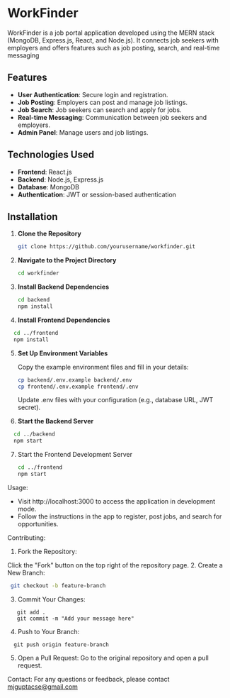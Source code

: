 # WorkFinder

WorkFinder is a job portal application developed using the MERN stack (MongoDB, Express.js, React, and Node.js). It connects job seekers with employers and offers features such as job posting, search, and real-time messaging

## Features
- **User Authentication**: Secure login and registration.
- **Job Posting**: Employers can post and manage job listings.
- **Job Search**: Job seekers can search and apply for jobs.
- **Real-time Messaging**: Communication between job seekers and employers.
- **Admin Panel**: Manage users and job listings.

## Technologies Used

- **Frontend**: React.js
- **Backend**: Node.js, Express.js
- **Database**: MongoDB
- **Authentication**: JWT or session-based authentication

## Installation

1. **Clone the Repository**

   ```bash
   git clone https://github.com/yourusername/workfinder.git
2. **Navigate to the Project Directory**

   ```bash
   cd workfinder
   ```
3. **Install Backend Dependencies**
    ```bash
    cd backend
   npm install
    ```

4. **Install Frontend Dependencies**
 ```bash
   cd ../frontend
   npm install
```
5. **Set Up Environment Variables**
   
   Copy the example environment files and fill in your details:
    ```bash
   cp backend/.env.example backend/.env
   cp frontend/.env.example frontend/.env
    ```
   Update .env files with your configuration (e.g., database URL, JWT secret).


6. **Start the Backend Server**
 ```bash
   cd ../backend
   npm start
```

7. Start the Frontend Development Server
   ```bash
   cd ../frontend
   npm start
   ```

Usage:
- Visit http://localhost:3000 to access the application in development mode.
- Follow the instructions in the app to register, post jobs, and search for opportunities.

Contributing:
1. Fork the Repository:

 Click the "Fork" button on the top right of the repository page.
2. Create a New Branch:
  ```bash
   git checkout -b feature-branch
   ```
3. Commit Your Changes:
```
   git add .
   git commit -m "Add your message here"
```
4. Push to Your Branch:
 ```
   git push origin feature-branch
   ```
5. Open a Pull Request: Go to the original repository and open a pull request.


Contact:
For any questions or feedback, please contact mjguptacse@gmail.com
